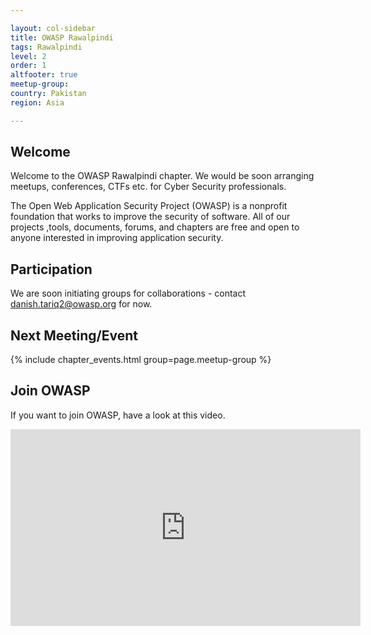 ```yaml
---

layout: col-sidebar
title: OWASP Rawalpindi
tags: Rawalpindi
level: 2
order: 1
altfooter: true
meetup-group: 
country: Pakistan
region: Asia

---
```



## Welcome
Welcome to the OWASP Rawalpindi chapter. We would be soon arranging meetups, conferences, CTFs etc. for Cyber Security professionals. 

The Open Web Application Security Project (OWASP) is a nonprofit foundation that works to improve the security of software. All of our projects ,tools, documents, forums, and chapters are free and open to anyone interested in improving application security. 

## Participation
We are soon initiating groups for collaborations - contact danish.tariq2@owasp.org for now. 

Next Meeting/Event <!-- You should keep this section as it will populate your meetup events -->
---------------------
{% include chapter_events.html group=page.meetup-group %}

## Join OWASP 
If you want to join OWASP, have a look at this video.

<iframe width="560" height="315" src="https://www.youtube.com/embed/T2tlcZsYtko" frameborder="0" allow="accelerometer; autoplay; clipboard-write; encrypted-media; gyroscope; picture-in-picture" allowfullscreen></iframe>
